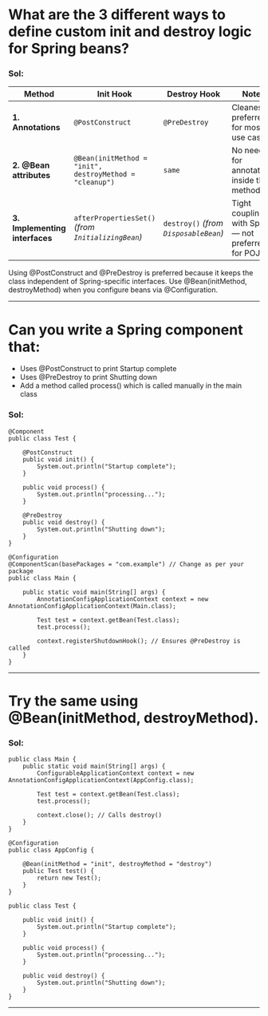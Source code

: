 # What are the 3 different ways to define custom init and destroy logic for Spring beans?

### Sol:

| Method                         | Init Hook                                               | Destroy Hook                          | Notes                                                |
| ------------------------------ | ------------------------------------------------------- | ------------------------------------- | ---------------------------------------------------- |
| **1. Annotations**             | `@PostConstruct`                                        | `@PreDestroy`                         | Cleanest & preferred for most use cases              |
| **2. @Bean attributes**        | `@Bean(initMethod = "init", destroyMethod = "cleanup")` | `same`                                | No need for annotations inside the method            |
| **3. Implementing interfaces** | `afterPropertiesSet()` *(from `InitializingBean`)*      | `destroy()` *(from `DisposableBean`)* | Tight coupling with Spring — not preferred for POJOs |

Using @PostConstruct and @PreDestroy is preferred because it keeps the class independent of Spring-specific interfaces. Use @Bean(initMethod, destroyMethod) when you configure beans via @Configuration.

---

# Can you write a Spring component that:
- Uses @PostConstruct to print Startup complete
- Uses @PreDestroy to print Shutting down
- Add a method called process() which is called manually in the main class

### Sol:

```
@Component
public class Test {

    @PostConstruct
    public void init() {
        System.out.println("Startup complete");
    }

    public void process() {
        System.out.println("processing...");
    }

    @PreDestroy
    public void destroy() {
        System.out.println("Shutting down");
    }
}
```
```
@Configuration
@ComponentScan(basePackages = "com.example") // Change as per your package
public class Main {

    public static void main(String[] args) {
        AnnotationConfigApplicationContext context = new AnnotationConfigApplicationContext(Main.class);

        Test test = context.getBean(Test.class);
        test.process();

        context.registerShutdownHook(); // Ensures @PreDestroy is called
    }
}
```

---

# Try the same using @Bean(initMethod, destroyMethod).

### Sol:

```
public class Main {
    public static void main(String[] args) {
        ConfigurableApplicationContext context = new AnnotationConfigApplicationContext(AppConfig.class);

        Test test = context.getBean(Test.class);
        test.process();

        context.close(); // Calls destroy()
    }
}
```
```
@Configuration
public class AppConfig {

    @Bean(initMethod = "init", destroyMethod = "destroy")
    public Test test() {
        return new Test();
    }
}
```
```
public class Test {

    public void init() {
        System.out.println("Startup complete");
    }

    public void process() {
        System.out.println("processing...");
    }

    public void destroy() {
        System.out.println("Shutting down");
    }
}
```

---

